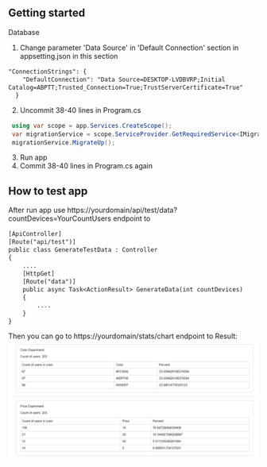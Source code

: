 ## Getting started

Database

1. Change parameter 'Data Source' in 'Default Connection' section in appsetting.json in this section

```
"ConnectionStrings": {
    "DefaultConnection": "Data Source=DESKTOP-LVDBVRP;Initial Catalog=ABPTT;Trusted_Connection=True;TrustServerCertificate=True"
  }
```

2. Uncommit 38-40 lines in Program.cs

```csharp
 using var scope = app.Services.CreateScope();
 var migrationService = scope.ServiceProvider.GetRequiredService<IMigrationRunner>();
 migrationService.MigrateUp();
```

3. Run app
4. Commit 38-40 lines in Program.cs again

## How to test app

After run app use https://yourdomain/api/test/data?countDevices=YourCountUsers endpoint to

```
[ApiController]
[Route("api/test")]
public class GenerateTestData : Controller
{
    ....
    [HttpGet]
    [Route("data")]
    public async Task<ActionResult> GenerateData(int countDevices)
    {
        ....
    }
}
```
Then you can go to  https://yourdomain/stats/chart endpoint to
Result:
![plot](images/Screenshot%202023-10-04%20114928.png)